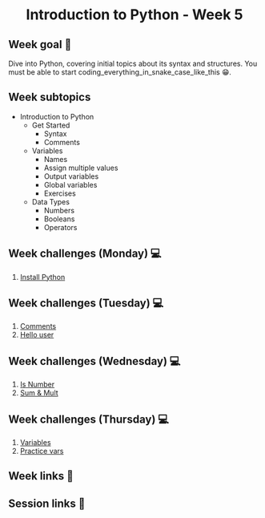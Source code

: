 <h1 align="center">Introduction to Python - Week 5</h1>

## Week goal 🏁

<p>Dive into Python, covering initial topics about its syntax and structures. You must be able to start coding_everything_in_snake_case_like_this 😁.</p>

## Week subtopics

- Introduction to Python
  - Get Started
    - Syntax
    - Comments
  - Variables
    - Names
    - Assign multiple values
    - Output variables
    - Global variables
    - Exercises
  - Data Types
    - Numbers
    - Booleans
    - Operators

## Week challenges (Monday) 💻

1. [Install Python](./challenges/e00/desc)

## Week challenges (Tuesday) 💻

1. [Comments](./challenges/e01/desc/)
2. [Hello user](./challenges/e02/desc/)

## Week challenges (Wednesday) 💻

1. [Is Number](./challenges/e03/desc/)
2. [Sum & Mult](./challenges/e04/desc/)

## Week challenges (Thursday) 💻
1. [Variables](./challenges/e05/desc)
2. [Practice vars](./challenges/e06/desc/)

## Week links 🔗

## Session links 🔗
